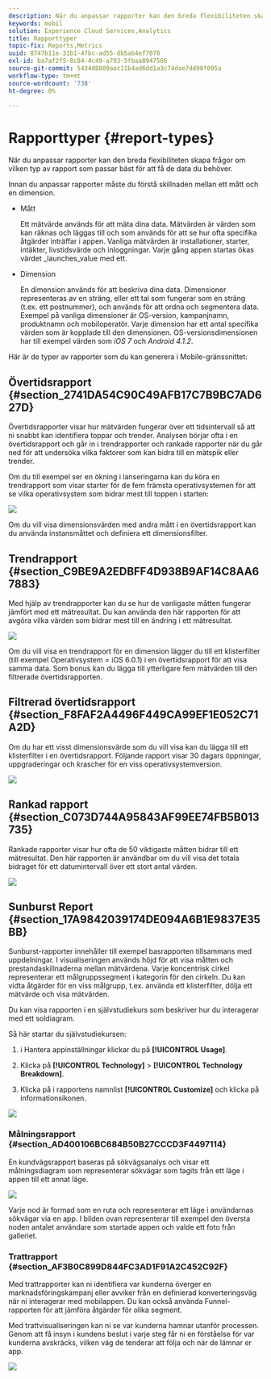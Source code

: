```yaml
---
description: När du anpassar rapporter kan den breda flexibiliteten skapa frågor om vilken typ av rapport som passar bäst för att få de data du behöver.
keywords: mobil
solution: Experience Cloud Services,Analytics
title: Rapporttyper
topic-fix: Reports,Metrics
uuid: 8747b11e-31b1-47bc-ad55-db5ab4ef7078
exl-id: ba7af2f5-8c84-4c49-a793-5fbaa8947566
source-git-commit: 5434d8809aac11b4ad6dd1a3c74dae7dd98f095a
workflow-type: tm+mt
source-wordcount: '738'
ht-degree: 0%

---
```


# Rapporttyper {#report-types}

När du anpassar rapporter kan den breda flexibiliteten skapa frågor om vilken typ av rapport som passar bäst för att få de data du behöver.

Innan du anpassar rapporter måste du förstå skillnaden mellan ett mått och en dimension.

* Mått

   Ett mätvärde används för att mäta dina data. Mätvärden är värden som kan räknas och läggas till och som används för att se hur ofta specifika åtgärder inträffar i appen. Vanliga mätvärden är installationer, starter, intäkter, livstidsvärde och inloggningar. Varje gång appen startas ökas värdet _launches_value med ett.

* Dimension

   En dimension används för att beskriva dina data. Dimensioner representeras av en sträng, eller ett tal som fungerar som en sträng (t.ex. ett postnummer), och används för att ordna och segmentera data. Exempel på vanliga dimensioner är OS-version, kampanjnamn, produktnamn och mobiloperatör. Varje dimension har ett antal specifika värden som är kopplade till den dimensionen. OS-versionsdimensionen har till exempel värden som _iOS 7_ och _Android 4.1.2_.

Här är de typer av rapporter som du kan generera i Mobile-gränssnittet:

## Övertidsrapport {#section_2741DA54C90C49AFB17C7B9BC7AD627D}

Övertidsrapporter visar hur mätvärden fungerar över ett tidsintervall så att ni snabbt kan identifiera toppar och trender. Analysen börjar ofta i en övertidsrapport och går in i trendrapporter och rankade rapporter när du går ned för att undersöka vilka faktorer som kan bidra till en mätspik eller trender.

Om du till exempel ser en ökning i lanseringarna kan du köra en trendrapport som visar starter för de fem främsta operativsystemen för att se vilka operativsystem som bidrar mest till toppen i starten:

![](assets/overtime.png)

Om du vill visa dimensionsvärden med andra mått i en övertidsrapport kan du använda instansmåttet och definiera ett dimensionsfilter.

## Trendrapport {#section_C9BE9A2EDBFF4D938B9AF14C8AA67883}

Med hjälp av trendrapporter kan du se hur de vanligaste måtten fungerar jämfört med ett mätresultat. Du kan använda den här rapporten för att avgöra vilka värden som bidrar mest till en ändring i ett mätresultat.

![](assets/trended.png)

Om du vill visa en trendrapport för en dimension lägger du till ett klisterfilter (till exempel Operativsystem = iOS 6.0.1) i en övertidsrapport för att visa samma data. Som bonus kan du lägga till ytterligare fem mätvärden till den filtrerade övertidsrapporten.

## Filtrerad övertidsrapport {#section_F8FAF2A4496F449CA99EF1E052C71A2D}

Om du har ett visst dimensionsvärde som du vill visa kan du lägga till ett klisterfilter i en övertidsrapport. Följande rapport visar 30 dagars öppningar, uppgraderingar och krascher för en viss operativsystemversion.

![](assets/overtime-filter.png)

## Rankad rapport {#section_C073D744A95843AF99EE74FB5B013735}

Rankade rapporter visar hur ofta de 50 viktigaste måtten bidrar till ett mätresultat. Den här rapporten är användbar om du vill visa det totala bidraget för ett datumintervall över ett stort antal värden.

![](assets/ranked.png)

## Sunburst Report {#section_17A9842039174DE094A6B1E9837E35BB}

Sunburst-rapporter innehåller till exempel basrapporten tillsammans med uppdelningar. I visualiseringen används höjd för att visa måtten och prestandaskillnaderna mellan mätvärdena. Varje koncentrisk cirkel representerar ett målgruppssegment i kategorin för den cirkeln. Du kan vidta åtgärder för en viss målgrupp, t.ex. använda ett klisterfilter, dölja ett mätvärde och visa mätvärden.

Du kan visa rapporten i en självstudiekurs som beskriver hur du interagerar med ett soldiagram.

Så här startar du självstudiekursen:

1. i Hantera appinställningar klickar du på **[!UICONTROL Usage]**.

1. Klicka på **[!UICONTROL Technology]** > **[!UICONTROL Technology Breakdown]**.
1. Klicka på i rapportens namnlist **[!UICONTROL Customize]** och klicka på informationsikonen.

![](assets/report_technology.png)

### Målningsrapport {#section_AD400106BC684B50B27CCCD3F4497114}

En kundvägsrapport baseras på sökvägsanalys och visar ett målningsdiagram som representerar sökvägar som tagits från ett läge i appen till ett annat läge.

![](assets/action_paths.png)

Varje nod är formad som en ruta och representerar ett läge i användarnas sökvägar via en app. I bilden ovan representerar till exempel den översta noden antalet användare som startade appen och valde ett foto från galleriet.

### Trattrapport {#section_AF3B0C899D844FC3AD1F91A2C452C92F}

Med trattrapporter kan ni identifiera var kunderna överger en marknadsföringskampanj eller avviker från en definierad konverteringsväg när ni interagerar med mobilappen. Du kan också använda Funnel-rapporten för att jämföra åtgärder för olika segment.

Med trattvisualiseringen kan ni se var kunderna hamnar utanför processen. Genom att få insyn i kundens beslut i varje steg får ni en förståelse för var kunderna avskräcks, vilken väg de tenderar att följa och när de lämnar er app.

![](assets/funnel.png)
